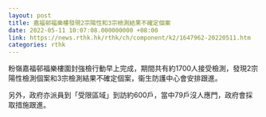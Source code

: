 ```yaml
---
layout: post
title: 嘉福邨福樂樓發現2宗陽性和3宗檢測結果不確定個案
date: 2022-05-11 10:07:08.000000000 +08:00
link: https://news.rthk.hk/rthk/ch/component/k2/1647962-20220511.htm
categories: rthk
---
```


粉嶺嘉福邨福樂樓圍封強檢行動早上完成，期間共有約1700人接受檢測，發現2宗陽性檢測個案和3宗檢測結果不確定個案，衞生防護中心會安排跟進。 

另外，政府亦派員到「受限區域」到訪約600戶，當中79戶沒人應門，政府會採取措施跟進。
 
　　
